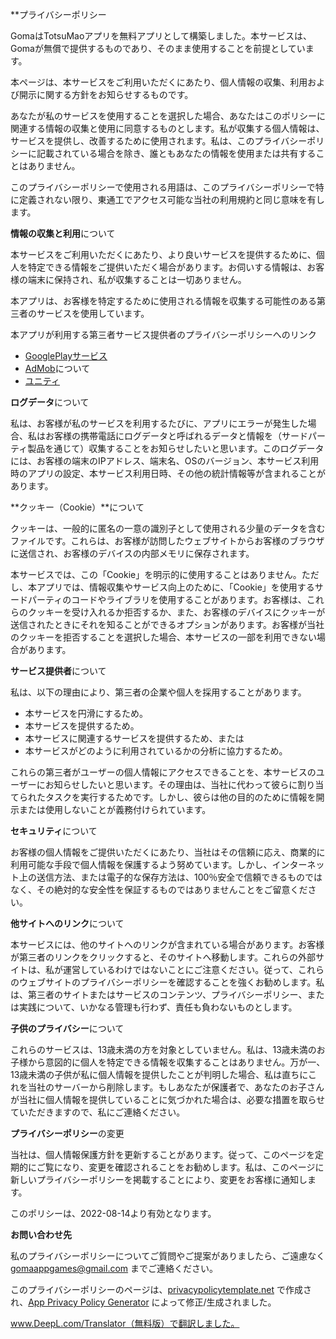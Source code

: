 **プライバシーポリシー

GomaはTotsuMaoアプリを無料アプリとして構築しました。本サービスは、Gomaが無償で提供するものであり、そのまま使用することを前提としています。

本ページは、本サービスをご利用いただくにあたり、個人情報の収集、利用および開示に関する方針をお知らせするものです。

あなたが私のサービスを使用することを選択した場合、あなたはこのポリシーに関連する情報の収集と使用に同意するものとします。私が収集する個人情報は、サービスを提供し、改善するために使用されます。私は、このプライバシーポリシーに記載されている場合を除き、誰ともあなたの情報を使用または共有することはありません。

このプライバシーポリシーで使用される用語は、このプライバシーポリシーで特に定義されない限り、東通工でアクセス可能な当社の利用規約と同じ意味を有します。

**情報の収集と利用**について

本サービスをご利用いただくにあたり、より良いサービスを提供するために、個人を特定できる情報をご提供いただく場合があります。お伺いする情報は、お客様の端末に保持され、私が収集することは一切ありません。

本アプリは、お客様を特定するために使用される情報を収集する可能性のある第三者のサービスを使用しています。

本アプリが利用する第三者サービス提供者のプライバシーポリシーへのリンク

* [GooglePlayサービス](https://www.google.com/policies/privacy/)
* [AdMob](https://support.google.com/admob/answer/6128543?hl=en)について
* [ユニティ](https://unity3d.com/legal/privacy-policy)

**ログデータ**について

私は、お客様が私のサービスを利用するたびに、アプリにエラーが発生した場合、私はお客様の携帯電話にログデータと呼ばれるデータと情報を（サードパーティ製品を通じて）収集することをお知らせしたいと思います。このログデータには、お客様の端末のIPアドレス、端末名、OSのバージョン、本サービス利用時のアプリの設定、本サービス利用日時、その他の統計情報等が含まれることがあります。

**クッキー（Cookie）**について

クッキーは、一般的に匿名の一意の識別子として使用される少量のデータを含むファイルです。これらは、お客様が訪問したウェブサイトからお客様のブラウザに送信され、お客様のデバイスの内部メモリに保存されます。

本サービスでは、この「Cookie」を明示的に使用することはありません。ただし、本アプリでは、情報収集やサービス向上のために、「Cookie」を使用するサードパーティのコードやライブラリを使用することがあります。お客様は、これらのクッキーを受け入れるか拒否するか、また、お客様のデバイスにクッキーが送信されたときにそれを知ることができるオプションがあります。お客様が当社のクッキーを拒否することを選択した場合、本サービスの一部を利用できない場合があります。

**サービス提供者**について

私は、以下の理由により、第三者の企業や個人を採用することがあります。

* 本サービスを円滑にするため。
* 本サービスを提供するため。
* 本サービスに関連するサービスを提供するため、または
* 本サービスがどのように利用されているかの分析に協力するため。

これらの第三者がユーザーの個人情報にアクセスできることを、本サービスのユーザーにお知らせしたいと思います。その理由は、当社に代わって彼らに割り当てられたタスクを実行するためです。しかし、彼らは他の目的のために情報を開示または使用しないことが義務付けられています。

**セキュリティ**について

お客様の個人情報をご提供いただくにあたり、当社はその信頼に応え、商業的に利用可能な手段で個人情報を保護するよう努めています。しかし、インターネット上の送信方法、または電子的な保存方法は、100％安全で信頼できるものではなく、その絶対的な安全性を保証するものではありませんことをご留意ください。

**他サイトへのリンク**について

本サービスには、他のサイトへのリンクが含まれている場合があります。お客様が第三者のリンクをクリックすると、そのサイトへ移動します。これらの外部サイトは、私が運営しているわけではないことにご注意ください。従って、これらのウェブサイトのプライバシーポリシーを確認することを強くお勧めします。私は、第三者のサイトまたはサービスのコンテンツ、プライバシーポリシー、または実践について、いかなる管理も行わず、責任も負わないものとします。

**子供のプライバシー**について

これらのサービスは、13歳未満の方を対象としていません。私は、13歳未満のお子様から意図的に個人を特定できる情報を収集することはありません。万が一、13歳未満の子供が私に個人情報を提供したことが判明した場合、私は直ちにこれを当社のサーバーから削除します。もしあなたが保護者で、あなたのお子さんが当社に個人情報を提供していることに気づかれた場合は、必要な措置を取らせていただきますので、私にご連絡ください。

**プライバシーポリシー**の変更

当社は、個人情報保護方針を更新することがあります。従って、このページを定期的にご覧になり、変更を確認されることをお勧めします。私は、このページに新しいプライバシーポリシーを掲載することにより、変更をお客様に通知します。

このポリシーは、2022-08-14より有効となります。

**お問い合わせ先**

私のプライバシーポリシーについてご質問やご提案がありましたら、ご遠慮なく gomaappgames@gmail.com までご連絡ください。

このプライバシーポリシーのページは、[privacypolicytemplate.net](https://privacypolicytemplate.net) で作成され、[App Privacy Policy Generator](https://app-privacy-policy-generator.nisrulz.com/) によって修正/生成されました。

www.DeepL.com/Translator（無料版）で翻訳しました。
